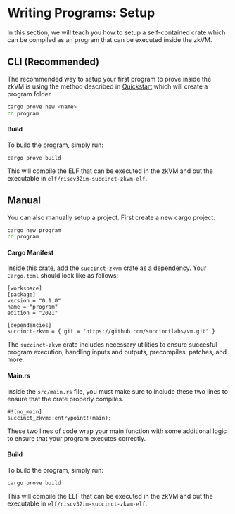 # Writing Programs: Setup

In this section, we will teach you how to setup a self-contained crate which can be compiled as an program that can be executed inside the zkVM.

## CLI (Recommended)

The recommended way to setup your first program to prove inside the zkVM is using the method described in [Quickstart](../getting-started/quickstart.md) which will create a program folder.

```bash
cargo prove new <name>
cd program
```

#### Build

To build the program, simply run:

```
cargo prove build
```

This will compile the ELF that can be executed in the zkVM and put the executable in `elf/riscv32im-succinct-zkvm-elf`.


## Manual

You can also manually setup a project. First create a new cargo project:

```bash
cargo new program
cd program
```

#### Cargo Manifest

Inside this crate, add the `succinct-zkvm` crate as a dependency. Your `Cargo.toml` should look like as follows:

```rust,noplayground
[workspace]
[package]
version = "0.1.0"
name = "program"
edition = "2021"

[dependencies]
succinct-zkvm = { git = "https://github.com/succinctlabs/vm.git" }
```

The `succinct-zkvm` crate includes necessary utilities to ensure succesful program execution, handling inputs and outputs,
precompiles, patches, and more.

#### Main.rs

Inside the `src/main.rs` file, you must make sure to include these two lines to ensure that the crate
properly compiles.

```rust,noplayground
#![no_main]
succinct_zkvm::entrypoint!(main);
```

These two lines of code wrap your main function with some additional logic to ensure that your program executes correctly.


#### Build

To build the program, simply run:

```
cargo prove build
```

This will compile the ELF that can be executed in the zkVM and put the executable in `elf/riscv32im-succinct-zkvm-elf`.